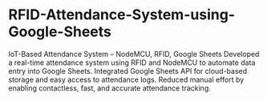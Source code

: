 # RFID-Attendance-System-using-Google-Sheets
IoT-Based Attendance System – NodeMCU, RFID, Google Sheets Developed a real-time attendance system using RFID and NodeMCU to automate data entry into Google Sheets. Integrated Google Sheets API for cloud-based storage and easy access to attendance logs. Reduced manual effort by enabling contactless, fast, and accurate attendance tracking.
